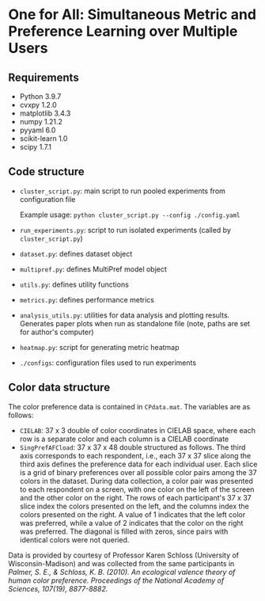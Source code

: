 # One for All: Simultaneous Metric and Preference Learning over Multiple Users

## Requirements
- Python 3.9.7
- cvxpy 1.2.0
- matplotlib 3.4.3
- numpy 1.21.2
- pyyaml 6.0
- scikit-learn 1.0
- scipy 1.7.1

## Code structure
- `cluster_script.py`: main script to run pooled experiments from configuration file

    Example usage: `python cluster_script.py --config ./config.yaml`

- `run_experiments.py`: script to run isolated experiments (called by `cluster_script.py`)
- `dataset.py`: defines dataset object
- `multipref.py`: defines MultiPref model object
- `utils.py`: defines utility functions
- `metrics.py`: defines performance metrics
- `analysis_utils.py`: utilities for data analysis and plotting results. Generates paper plots when run as standalone file (note, paths are set for author's computer)
- `heatmap.py`: script for generating metric heatmap
- `./configs`: configuration files used to run experiments

## Color data structure
The color preference data is contained in `CPdata.mat`. The variables are as follows:
- `CIELAB`: 37 x 3 double of color coordinates in CIELAB space, where each row is a separate color and each column is a CIELAB coordinate
- `SingPrefAFCload`: 37 x 37 x 48 double structured as follows. The third axis corresponds to each respondent, i.e., each 37 x 37 slice along the third axis defines the preference data for each individual user. Each slice is a grid of binary preferences over all possible color pairs among the 37 colors in the dataset. During data collection, a color pair was presented to each respondent on a screen, with one color on the left of the screen and the other color on the right. The rows of each participant's 37 x 37 slice index the colors presented on the left, and the columns index the colors presented on the right. A value of 1 indicates that the left color was preferred, while a value of 2 indicates that the color on the right was preferred. The diagonal is filled with zeros, since pairs with identical colors were not queried.

Data is provided by courtesy of Professor Karen Schloss (University of Wisconsin-Madison) and was collected from the same participants in *Palmer, S. E., & Schloss, K. B. (2010). An ecological valence theory of human color preference. Proceedings of the National Academy of Sciences, 107(19), 8877-8882.*
